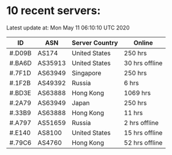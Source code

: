 # 10 recent servers:

Latest update at: Mon May 11 06:10:10 UTC 2020

| ID | ASN | Server Country | Online |
| -- | --- | -------------- | ------ |
| #.D09B | AS174 | United States | 250 hrs |
| #.BA6D | AS35913 | United States | 30 hrs offline |
| #.7F1D | AS63949 | Singapore | 250 hrs |
| #.1F2B | AS49392 | Russia | 6 hrs |
| #.BD3E | AS63888 | Hong Kong | 1069 hrs |
| #.2A79 | AS63949 | Japan | 250 hrs |
| #.33B9 | AS63888 | Hong Kong | 11 hrs |
| #.A797 | AS51659 | Russia | 2 hrs offline |
| #.E140 | AS8100 | United States | 15 hrs offline |
| #.79C6 | AS4760 | Hong Kong | 52 hrs offline |

